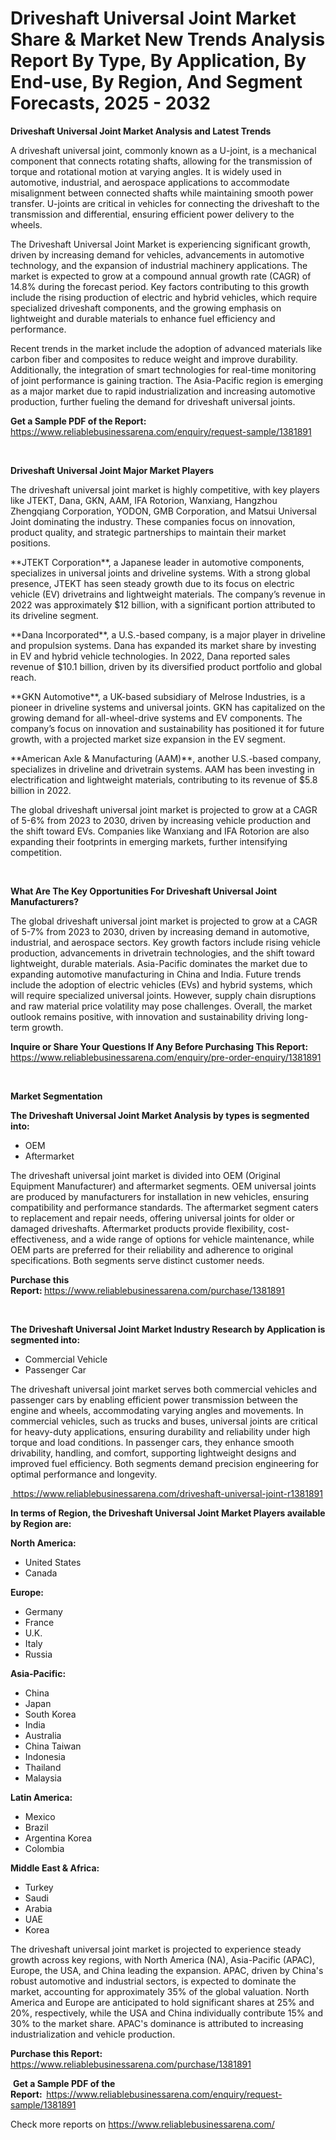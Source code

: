 <p><h1>Driveshaft Universal Joint Market Share & Market New Trends Analysis Report By Type, By Application, By End-use, By Region, And Segment Forecasts, 2025 - 2032</h1></p><p><strong>Driveshaft Universal Joint Market Analysis and Latest Trends</strong></p>
<p><p>A driveshaft universal joint, commonly known as a U-joint, is a mechanical component that connects rotating shafts, allowing for the transmission of torque and rotational motion at varying angles. It is widely used in automotive, industrial, and aerospace applications to accommodate misalignment between connected shafts while maintaining smooth power transfer. U-joints are critical in vehicles for connecting the driveshaft to the transmission and differential, ensuring efficient power delivery to the wheels.</p><p>The Driveshaft Universal Joint Market is experiencing significant growth, driven by increasing demand for vehicles, advancements in automotive technology, and the expansion of industrial machinery applications. The market is expected to grow at a compound annual growth rate (CAGR) of 14.8% during the forecast period. Key factors contributing to this growth include the rising production of electric and hybrid vehicles, which require specialized driveshaft components, and the growing emphasis on lightweight and durable materials to enhance fuel efficiency and performance.</p><p>Recent trends in the market include the adoption of advanced materials like carbon fiber and composites to reduce weight and improve durability. Additionally, the integration of smart technologies for real-time monitoring of joint performance is gaining traction. The Asia-Pacific region is emerging as a major market due to rapid industrialization and increasing automotive production, further fueling the demand for driveshaft universal joints.</p></p>
<p><strong>Get a Sample PDF of the Report:&nbsp;</strong> <a href="https://www.reliablebusinessarena.com/enquiry/request-sample/1381891?utm_campaign=1420&utm_medium=2&utm_source=Github&utm_content=ia&utm_term=21012025&utm_id=driveshaft-universal-joint">https://www.reliablebusinessarena.com/enquiry/request-sample/1381891</a></p>
<p>&nbsp;</p>
<p><strong>Driveshaft Universal Joint Major Market Players</strong></p>
<p><p>The driveshaft universal joint market is highly competitive, with key players like JTEKT, Dana, GKN, AAM, IFA Rotorion, Wanxiang, Hangzhou Zhengqiang Corporation, YODON, GMB Corporation, and Matsui Universal Joint dominating the industry. These companies focus on innovation, product quality, and strategic partnerships to maintain their market positions.</p><p>**JTEKT Corporation**, a Japanese leader in automotive components, specializes in universal joints and driveline systems. With a strong global presence, JTEKT has seen steady growth due to its focus on electric vehicle (EV) drivetrains and lightweight materials. The company’s revenue in 2022 was approximately $12 billion, with a significant portion attributed to its driveline segment.</p><p>**Dana Incorporated**, a U.S.-based company, is a major player in driveline and propulsion systems. Dana has expanded its market share by investing in EV and hybrid vehicle technologies. In 2022, Dana reported sales revenue of $10.1 billion, driven by its diversified product portfolio and global reach.</p><p>**GKN Automotive**, a UK-based subsidiary of Melrose Industries, is a pioneer in driveline systems and universal joints. GKN has capitalized on the growing demand for all-wheel-drive systems and EV components. The company’s focus on innovation and sustainability has positioned it for future growth, with a projected market size expansion in the EV segment.</p><p>**American Axle & Manufacturing (AAM)**, another U.S.-based company, specializes in driveline and drivetrain systems. AAM has been investing in electrification and lightweight materials, contributing to its revenue of $5.8 billion in 2022.</p><p>The global driveshaft universal joint market is projected to grow at a CAGR of 5-6% from 2023 to 2030, driven by increasing vehicle production and the shift toward EVs. Companies like Wanxiang and IFA Rotorion are also expanding their footprints in emerging markets, further intensifying competition.</p></p>
<p>&nbsp;</p>
<p><strong>What Are The Key Opportunities For Driveshaft Universal Joint Manufacturers?</strong></p>
<p><p>The global driveshaft universal joint market is projected to grow at a CAGR of 5-7% from 2023 to 2030, driven by increasing demand in automotive, industrial, and aerospace sectors. Key growth factors include rising vehicle production, advancements in drivetrain technologies, and the shift toward lightweight, durable materials. Asia-Pacific dominates the market due to expanding automotive manufacturing in China and India. Future trends include the adoption of electric vehicles (EVs) and hybrid systems, which will require specialized universal joints. However, supply chain disruptions and raw material price volatility may pose challenges. Overall, the market outlook remains positive, with innovation and sustainability driving long-term growth.</p></p>
<p><strong>Inquire or Share Your Questions If Any Before Purchasing This Report:</strong> <a href="https://www.reliablebusinessarena.com/enquiry/pre-order-enquiry/1381891?utm_campaign=1420&utm_medium=2&utm_source=Github&utm_content=ia&utm_term=21012025&utm_id=driveshaft-universal-joint">https://www.reliablebusinessarena.com/enquiry/pre-order-enquiry/1381891</a></p>
<p>&nbsp;</p>
<p><strong>Market Segmentation</strong></p>
<p><strong>The Driveshaft Universal Joint Market Analysis by types is segmented into:</strong></p>
<p><ul><li>OEM</li><li>Aftermarket</li></ul></p>
<p><p>The driveshaft universal joint market is divided into OEM (Original Equipment Manufacturer) and aftermarket segments. OEM universal joints are produced by manufacturers for installation in new vehicles, ensuring compatibility and performance standards. The aftermarket segment caters to replacement and repair needs, offering universal joints for older or damaged driveshafts. Aftermarket products provide flexibility, cost-effectiveness, and a wide range of options for vehicle maintenance, while OEM parts are preferred for their reliability and adherence to original specifications. Both segments serve distinct customer needs.</p></p>
<p><strong>Purchase this Report:&nbsp;</strong><a href="https://www.reliablebusinessarena.com/purchase/1381891?utm_campaign=1420&utm_medium=2&utm_source=Github&utm_content=ia&utm_term=21012025&utm_id=driveshaft-universal-joint">https://www.reliablebusinessarena.com/purchase/1381891</a></p>
<p>&nbsp;</p>
<p><strong>The Driveshaft Universal Joint Market Industry Research by Application is segmented into:</strong></p>
<p><ul><li>Commercial Vehicle</li><li>Passenger Car</li></ul></p>
<p><p>The driveshaft universal joint market serves both commercial vehicles and passenger cars by enabling efficient power transmission between the engine and wheels, accommodating varying angles and movements. In commercial vehicles, such as trucks and buses, universal joints are critical for heavy-duty applications, ensuring durability and reliability under high torque and load conditions. In passenger cars, they enhance smooth drivability, handling, and comfort, supporting lightweight designs and improved fuel efficiency. Both segments demand precision engineering for optimal performance and longevity.</p></p>
<p><a href="https://www.reliablebusinessarena.com/driveshaft-universal-joint-r1381891?utm_campaign=1420&utm_medium=2&utm_source=Github&utm_content=ia&utm_term=21012025&utm_id=driveshaft-universal-joint">&nbsp;https://www.reliablebusinessarena.com/driveshaft-universal-joint-r1381891</a></p>
<p><strong>In terms of Region, the Driveshaft Universal Joint Market Players available by Region are:</strong></p>
<p>
    <p> <strong> North America: </strong>
        <ul>
            <li>United States</li>
            <li>Canada</li>
        </ul>
        </p> 
    <p> <strong> Europe: </strong>
        <ul>
            <li>Germany</li>
            <li>France</li>
            <li>U.K.</li>
            <li>Italy</li>
            <li>Russia</li>
        </ul>
        </p> 
    <p> <strong> Asia-Pacific: </strong>
        <ul>
            <li>China</li>
            <li>Japan</li>
            <li>South Korea</li>
            <li>India</li>
            <li>Australia</li>
            <li>China Taiwan</li>
            <li>Indonesia</li>
            <li>Thailand</li>
            <li>Malaysia</li>
        </ul>
        </p> 
    <p> <strong> Latin America: </strong>
        <ul>
            <li>Mexico</li>
            <li>Brazil</li>
            <li>Argentina Korea</li>
            <li>Colombia</li>
        </ul>
        </p> 
    <p> <strong> Middle East & Africa: </strong>
        <ul>
            <li>Turkey</li>
            <li>Saudi</li>
            <li>Arabia</li>
            <li>UAE</li>
            <li>Korea</li>
        </ul>
    </p>
    </p>
<p><p>The driveshaft universal joint market is projected to experience steady growth across key regions, with North America (NA), Asia-Pacific (APAC), Europe, the USA, and China leading the expansion. APAC, driven by China's robust automotive and industrial sectors, is expected to dominate the market, accounting for approximately 35% of the global valuation. North America and Europe are anticipated to hold significant shares at 25% and 20%, respectively, while the USA and China individually contribute 15% and 30% to the market share. APAC's dominance is attributed to increasing industrialization and vehicle production.</p></p>
<p><strong>Purchase this Report: </strong><a href="https://www.reliablebusinessarena.com/purchase/1381891?utm_campaign=1420&utm_medium=2&utm_source=Github&utm_content=ia&utm_term=21012025&utm_id=driveshaft-universal-joint">https://www.reliablebusinessarena.com/purchase/1381891</a></p>
<p>&nbsp;<strong>Get a Sample PDF of the Report:&nbsp;&nbsp;</strong><a href="https://www.reliablebusinessarena.com/enquiry/request-sample/1381891?utm_campaign=1420&utm_medium=2&utm_source=Github&utm_content=ia&utm_term=21012025&utm_id=driveshaft-universal-joint">https://www.reliablebusinessarena.com/enquiry/request-sample/1381891</a></p>
<p><strong></strong></p>
<p>Check more reports on <a href="https://www.reliablebusinessarena.com/?utm_campaign=1420&utm_medium=2&utm_source=Github&utm_content=ia&utm_term=21012025&utm_id=driveshaft-universal-joint">https://www.reliablebusinessarena.com/</a></p>